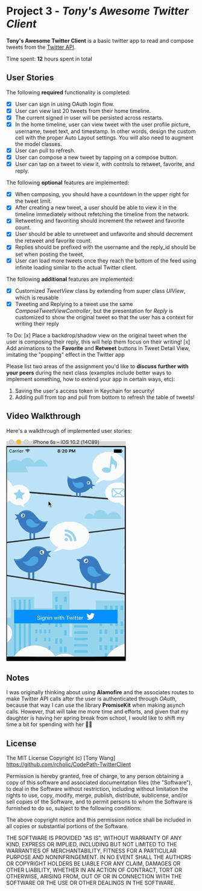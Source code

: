 # Project 3 - *Tony's Awesome Twitter Client*

**Tony's Awesome Twitter Client** is a basic twitter app to read and compose tweets from the [Twitter API](https://apps.twitter.com/).

Time spent: **12** hours spent in total

## User Stories

The following **required** functionality is completed:

- [x] User can sign in using OAuth login flow.
- [x] User can view last 20 tweets from their home timeline.
- [x] The current signed in user will be persisted across restarts.
- [x] In the home timeline, user can view tweet with the user profile picture, username, tweet text, and timestamp.  In other words, design the custom cell with the proper Auto Layout settings.  You will also need to augment the model classes.
- [x] User can pull to refresh.
- [x] User can compose a new tweet by tapping on a compose button.
- [x] User can tap on a tweet to view it, with controls to retweet, favorite, and reply.

The following **optional** features are implemented:

- [x] When composing, you should have a countdown in the upper right for the tweet limit.
- [x] After creating a new tweet, a user should be able to view it in the timeline immediately without refetching the timeline from the network.
- [x] Retweeting and favoriting should increment the retweet and favorite count.
- [x] User should be able to unretweet and unfavorite and should decrement the retweet and favorite count.
- [x] Replies should be prefixed with the username and the reply_id should be set when posting the tweet,
- [x] User can load more tweets once they reach the bottom of the feed using infinite loading similar to the actual Twitter client.

The following **additional** features are implemented:

- [x] Customized *TweetView* class by extending from super class *UIView*, which is reusable
- [x] Tweeting and Replying to a tweet use the same *ComposeTweetViewController*, but the presentation for *Reply* is customized to show the original tweet so that the user has a context for writing their reply

To Do:
[x] Place a backdrop/shadow view on the original tweet when the user is composing their reply, this will help them focus on their writing!
[x] Add animations to the **Favorite** and **Retweet** buttons in Tweet Detail View, imitating the "popping" effect in the Twitter app

Please list two areas of the assignment you'd like to **discuss further with your peers** during the next class (examples include better ways to implement something, how to extend your app in certain ways, etc):

1. Saving the user's access token in Keychain for security!
2. Adding pull from top and pull from bottom to refresh the table of tweets!

## Video Walkthrough

Here's a walkthrough of implemented user stories:

![](./screencast/screen1.gif)

## Notes

I was originally thinking about using **Alamofire** and the associates routes to make Twitter API calls after the user is authenticated through *OAuth*, because that way I can use the library **PromiseKit** when making asynch calls. However, that will take me more time and efforts, and given that my daughter is having her spring break from school, I would like to shift my time a bit for spending with her :icecream::tada:

## License

The MIT License
Copyright (c) [Tony Wang] https://github.com/rcholic/CodePath-TwitterClient

Permission is hereby granted, free of charge, to any person obtaining a copy
of this software and associated documentation files (the "Software"), to deal
in the Software without restriction, including without limitation the rights
to use, copy, modify, merge, publish, distribute, sublicense, and/or sell
copies of the Software, and to permit persons to whom the Software is
furnished to do so, subject to the following conditions:

The above copyright notice and this permission notice shall be included in
all copies or substantial portions of the Software.

THE SOFTWARE IS PROVIDED "AS IS", WITHOUT WARRANTY OF ANY KIND, EXPRESS OR
IMPLIED, INCLUDING BUT NOT LIMITED TO THE WARRANTIES OF MERCHANTABILITY,
FITNESS FOR A PARTICULAR PURPOSE AND NONINFRINGEMENT. IN NO EVENT SHALL THE
AUTHORS OR COPYRIGHT HOLDERS BE LIABLE FOR ANY CLAIM, DAMAGES OR OTHER
LIABILITY, WHETHER IN AN ACTION OF CONTRACT, TORT OR OTHERWISE, ARISING FROM,
OUT OF OR IN CONNECTION WITH THE SOFTWARE OR THE USE OR OTHER DEALINGS IN
THE SOFTWARE.
